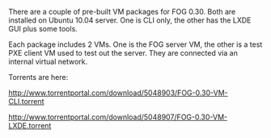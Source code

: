 There are a couple of pre-built VM packages for FOG 0.30. Both are
installed on Ubuntu 10.04 server. One is CLI only, the other has the
LXDE GUI plus some tools.

Each package includes 2 VMs. One is the FOG server VM, the other is a
test PXE client VM used to test out the server. They are connected via
an internal virtual network.

Torrents are here:

<http://www.torrentportal.com/download/5048903/FOG-0.30-VM-CLI.torrent>

<http://www.torrentportal.com/download/5048907/FOG-0.30-VM-LXDE.torrent>
